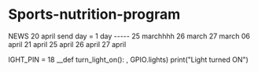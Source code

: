 # Sports-nutrition-program
NEWS
20 april
send day = 1 day
----- 25 marchhhh
26 march
27 march
06 april 
21 april
25 april
26 april
27 april

IGHT_PIN = 18 
__def turn_light_on(): 
, GPIO.lights) print("Light turned ON")

